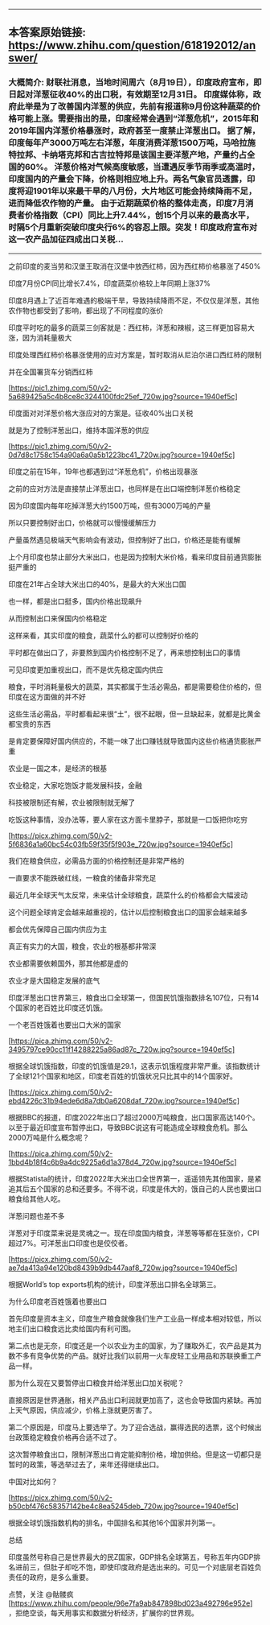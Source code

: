 ----------------------------------------
## 本答案原始链接: https://www.zhihu.com/question/618192012/answer/
### 大概简介: 财联社消息，当地时间周六（8月19日），印度政府宣布，即日起对洋葱征收40%的出口税，有效期至12月31日。 印度媒体称，政府此举是为了改善国内洋葱的供应，先前有报道称9月份这种蔬菜的价格可能上涨。需要指出的是，印度经常会遇到“洋葱危机”，2015年和2019年国内洋葱价格暴涨时，政府甚至一度禁止洋葱出口。 据了解，印度每年产3000万吨左右洋葱，年度消费洋葱1500万吨，马哈拉施特拉邦、卡纳塔克邦和古吉拉特邦是该国主要洋葱产地，产量约占全国的60%。 洋葱价格对气候高度敏感，当遭遇反季节雨季或高温时，印度国内的产量会下降，价格则相应地上升。两名气象官员透露，印度将迎1901年以来最干旱的八月份，大片地区可能会持续降雨不足，进而降低农作物的产量。 由于近期蔬菜价格的整体走高，印度7月消费者价格指数（CPI）同比上升7.44%，创15个月以来的最高水平，时隔5个月重新突破印度央行6%的容忍上限。突发！印度政府宣布对这一农产品加征四成出口关税…
----------------------------------------
之前印度的麦当劳和汉堡王取消在汉堡中放西红柿，因为西红柿价格暴涨了450%

印度7月份CPI同比增长7.4%，印度蔬菜价格较上年同期上涨37%

印度8月遇上了近百年难遇的极端干旱，导致持续降雨不足，不仅仅是洋葱，其他农作物也都受到了影响，都出现了不同程度的涨价

印度平时吃的最多的蔬菜三剑客就是：西红柿，洋葱和辣椒，这三样更加容易大涨，因为消耗量极大

印度处理西红柿价格暴涨使用的应对方案是，暂时取消从尼泊尔进口西红柿的限制

并在全国署货车分销西红柿

[https://pic1.zhimg.com/50/v2-5a689425a5c4b8ce8c3244100fdc25ef_720w.jpg?source=1940ef5c]

印度面对对洋葱价格大涨应对的方案是。征收40%出口关税

就是为了控制洋葱出口，维持本国洋葱的供应

[https://pic1.zhimg.com/50/v2-0d7d8c1758c154a90a6a0a5b1223bc41_720w.jpg?source=1940ef5c]

印度之前在15年，19年也都遇到过“洋葱危机”，价格出现暴涨

之前的应对方法是直接禁止洋葱出口，也同样是在出口端控制洋葱价格稳定

因为印度国内每年吃掉洋葱大约1500万吨，但有3000万吨的产量

所以只要控制好出口，价格就可以慢慢缓解压力

产量虽然遇见极端天气影响会有波动，但控制好了出口，价格还是能有缓解




上个月印度也禁止部分大米出口，也是因为控制大米价格，看来印度目前通货膨胀挺严重的

印度在21年占全球大米出口的40%，是最大的大米出口国

也一样，都是出口挺多，国内价格出现飙升

从而控制出口来保国内价格稳定

这样来看，其实印度的粮食，蔬菜什么的都可以控制好价格的

平时都在做出口了，非要熬到国内价格控制不足了，再来想控制出口的事情

可见印度更加重视出口，而不是优先稳定国内供应




粮食，平时消耗量极大的蔬菜，其实都属于生活必需品，都是需要稳住价格的，但印度在这方面做的并不好

这些生活必需品，平时都看起来很“土”，很不起眼，但一旦缺起来，就都是比黄金都宝贵的东西

是肯定要保障好国内供应的，不能一味了出口赚钱就导致国内这些价格通货膨胀严重

农业是一国之本，是经济的根基

农业稳定，大家吃饱饭才能发展科技，金融

科技被限制还有解，农业被限制就无解了

吃饭这种事情，没办法等，要人家在这方面卡里脖子，那就是一口饭把你吃穷

[https://picx.zhimg.com/50/v2-5f6836a1a60bc54c03fb59f35f5f903e_720w.jpg?source=1940ef5c]

我们在粮食供应，必需品方面的价格控制还是非常严格的

一直要求不能跌破红线，一粮食的储备非常充足

最近几年全球天气太反常，未来估计全球粮食，蔬菜什么的价格都会大幅波动

这个问题全球肯定会越来越重视的，估计以后控制粮食出口的国家会越来越多

都会优先保障自己国内供应为主

真正有实力的大国，粮食，农业的根基都非常深

农业都需要依赖国外，那其他都是虚的

农业才是大国稳定发展的底气

印度洋葱出口世界第三，粮食出口全球第一，但国民饥饿指数排名107位，只有14个国家的老百姓比印度还饥饿。


一个老百姓饿着也要出口大米的国家

[https://pica.zhimg.com/50/v2-3495797ce90cc11f14288225a86ad87c_720w.jpg?source=1940ef5c]

根据全球饥饿指数，印度的饥饿值是29.1，这表示饥饿程度非常严重。该指数统计了全球121个国家和地区，印度老百姓的饥饿状况只比其中的14个国家好。

[https://picx.zhimg.com/50/v2-ebd4226c31b94ede6d8a7db0a6208daf_720w.jpg?source=1940ef5c]

根据BBC的报道，印度2022年出口了超过2000万吨粮食，出口国家高达140个。以至于最近印度宣布暂停出口，导致BBC说这有可能造成全球粮食危机。那么2000万吨是什么概念呢？

[https://pica.zhimg.com/50/v2-1bbd4b18f4c6b9a4dc9225a6d1a378d4_720w.jpg?source=1940ef5c]

根据Statista的统计，印度2022年大米出口全世界第一，遥遥领先其他国家，是紧追其后五个国家的总和还要多。不得不说，印度是伟大的，饿自己的人民也要出口粮食给其他人吃。


洋葱问题也差不多

洋葱对于印度菜来说是灵魂之一。现在印度国内粮食，洋葱等等都在狂涨价，CPI超过7%。可洋葱出口印度也是佼佼者。

[https://picx.zhimg.com/50/v2-ae7da413a94e120bd8439b9db447aaf8_720w.jpg?source=1940ef5c]

根据World’s top exports机构的统计，印度洋葱出口排名全球第三。


为什么印度老百姓饿着也要出口

首先印度是资本主义，印度生产粮食就像我们生产工业品一样成本相对较低，所以地主们出口粮食远比卖给国内有利可图。

第二点也是无奈，印度还是一个以农业为主的国家，为了赚取外汇，农产品是其为数不多有竞争优势的产品。就好比我们以前用一火车皮轻工业用品和苏联换重工产品一样。


那为什么现在又要暂停出口粮食并给洋葱出口加关税呢？

直接原因是世界通胀，相关产品出口利润就更加高了，这也会导致国内紧缺。再加上天气原因，供应减少，价格上涨就更厉害了。

第二个原因是，印度马上要选举了。为了迎合选战，赢得选民的选票，这个时候出台政策稳定粮食价格再合适不过了。

这次暂停粮食出口，限制洋葱出口肯定能抑制价格，增加供给。但是这一切都只是暂时的政策，等选举过去了，来年还得继续出口。


中国对比如何？

[https://picx.zhimg.com/50/v2-b50cbf476c58357142be4c8ea5245deb_720w.jpg?source=1940ef5c]

根据全球饥饿指数机构的排名，中国排名和其他16个国家并列第一。


总结

印度虽然号称自己是世界最大的民Z国家，GDP排名全球第五，号称五年内GDP排名进前三，但肚子却吃不饱，即使印度政府是选出来的。可见一个对底层老百姓负责任的政府，是多么重要。

点赞，关注 @骷髅疯 [https://www.zhihu.com/people/96e7fa9ab847898bd023a492796e952e] ，拒绝空谈，每天用事实和数据分析经济，扩展你的世界观。